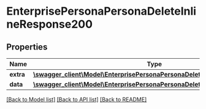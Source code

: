 # EnterprisePersonaPersonaDeleteInlineResponse200

## Properties
Name | Type | Description | Notes
------------ | ------------- | ------------- | -------------
**extra** | [**\swagger_client\Model\EnterprisePersonaPersonaDeleteExtraBody**](EnterprisePersonaPersonaDeleteExtraBody.md) |  | [optional] 
**data** | [**\swagger_client\Model\EnterprisePersonaPersonaDeleteInlineResponse200Data**](EnterprisePersonaPersonaDeleteInlineResponse200Data.md) |  | [optional] 

[[Back to Model list]](../README.md#documentation-for-models) [[Back to API list]](../README.md#documentation-for-api-endpoints) [[Back to README]](../README.md)

